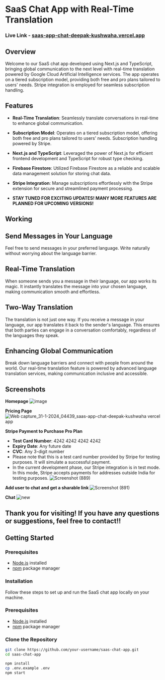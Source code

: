 # SaaS Chat App with Real-Time Translation
### Live Link - [saas-app-chat-deepak-kushwaha.vercel.app](https://saas-app-chat-deepak-kushwaha.vercel.app/)

## Overview

Welcome to our SaaS chat app developed using Next.js and TypeScript, bringing global communication to the next level with real-time translation powered by Google Cloud Artificial Intelligence services. The app operates on a tiered subscription model, providing both free and pro plans tailored to users' needs. Stripe integration is employed for seamless subscription handling.

## Features

- **Real-Time Translation**: Seamlessly translate conversations in real-time to enhance global communication.

- **Subscription Model**: Operates on a tiered subscription model, offering both free and pro plans tailored to users' needs. Subscription handling powered by Stripe.

- **Next.js and TypeScript**: Leveraged the power of Next.js for efficient frontend development and TypeScript for robust type checking.

- **Firebase Firestore**: Utilized Firebase Firestore as a reliable and scalable data management solution for storing chat data.

- **Stripe Integration**: Manage subscriptions effortlessly with the Stripe extension for secure and streamlined payment processing.
- **STAY TUNED FOR EXCITING UPDATES! MANY MORE FEATURES ARE PLANNED FOR UPCOMING VERSIONS!**

## Working  

## Send Messages in Your Language

Feel free to send messages in your preferred language. Write naturally without worrying about the language barrier.

## Real-Time Translation

When someone sends you a message in their language, our app works its magic. It instantly translates the message into your chosen language, making communication smooth and effortless.

## Two-Way Translation

The translation is not just one way. If you receive a message in your language, our app translates it back to the sender's language. This ensures that both parties can engage in a conversation comfortably, regardless of the languages they speak.

## Enhancing Global Communication

Break down language barriers and connect with people from around the world. Our real-time translation feature is powered by advanced language translation services, making communication inclusive and accessible.

## Screenshots
**Homepage**
![image](https://github.com/deepak814795/saas-app-chat/assets/91387970/b2b8fb7c-15f5-411a-bdba-a7d26ac008ff)

**Pricing Page**
![Web capture_31-1-2024_04439_saas-app-chat-deepak-kushwaha vercel app](https://github.com/deepak814795/saas-app-chat/assets/91387970/020aa31d-56dd-471a-bdb0-77e16f82c3e1)

**Stripe Payment to Purchase Pro Plan**
- **Test Card Number**: 4242 4242 4242 4242
- **Expiry Date**: Any future date
- **CVC**: Any 3-digit number
- Please note that this is a test card number provided by Stripe for testing purposes. It will simulate a successful payment.
- In the current development phase, our Stripe integration is in test mode. In this mode, Stripe accepts payments for addresses outside India for testing purposes.
![Screenshot (889)](https://github.com/deepak814795/saas-app-chat/assets/91387970/2fe99f24-8b22-44d1-bcae-c41b27108048)

**Add user to chat and get a sharable link**
![Screenshot (891)](https://github.com/deepak814795/saas-app-chat/assets/91387970/45716422-81c2-4a73-a873-f77e9962b910)

**Chat**
![new](https://github.com/deepak814795/saas-app-chat/assets/91387970/f79a4569-f964-45ba-9756-adfb5a9301ab)

## Thank you for visiting! If you have any questions or suggestions, feel free to contact!!


## Getting Started

### Prerequisites

- [Node.js](https://nodejs.org/) installed
- [npm](https://www.npmjs.com/) package manager

### Installation

Follow these steps to set up and run the SaaS chat app locally on your machine.

### Prerequisites

- [Node.js](https://nodejs.org/) installed
- [npm](https://www.npmjs.com/) package manager

### Clone the Repository

```bash
git clone https://github.com/your-username/saas-chat-app.git
cd saas-chat-app

npm install
cp .env.example .env
npm start
